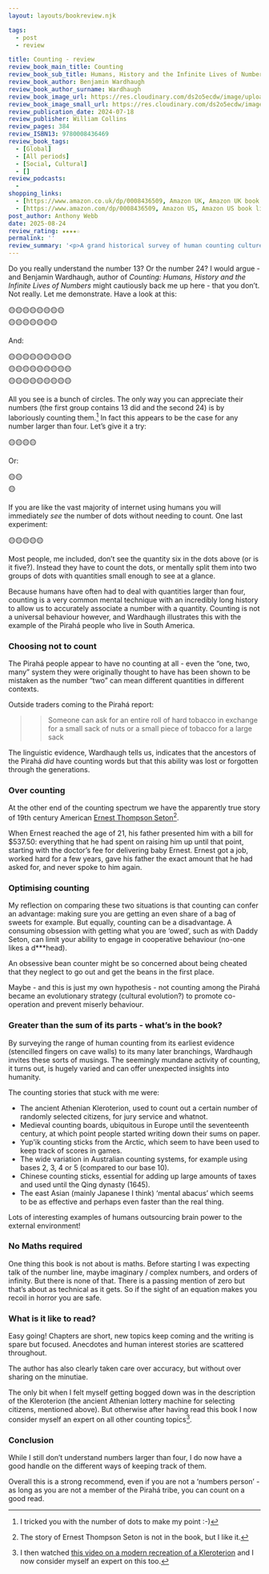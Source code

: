 ```yaml
---
layout: layouts/bookreview.njk

tags:
  - post
  - review

title: Counting - review
review_book_main_title: Counting
review_book_sub_title: Humans, History and the Infinite Lives of Numbers
review_book_author: Benjamin Wardhaugh
review_book_author_surname: Wardhaugh
review_book_image_url: https://res.cloudinary.com/ds2o5ecdw/image/upload/acovers/0008436509.02._SCL_.jpg
review_book_image_small_url: https://res.cloudinary.com/ds2o5ecdw/image/upload/acovers/0008436509.02._SCM_.jpg
review_publication_date: 2024-07-18
review_publisher: William Collins
review_pages: 384
review_ISBN13: 9780008436469
review_book_tags:
  - [Global]
  - [All periods]
  - [Social, Cultural]
  - []
review_podcasts:
  - 
shopping_links:
  - [https://www.amazon.co.uk/dp/0008436509, Amazon UK, Amazon UK book link]
  - [https://www.amazon.com/dp/0008436509, Amazon US, Amazon US book link]
post_author: Anthony Webb
date: 2025-08-24
review_rating: ★★★★☆
permalink: ''
review_summary: '<p>A grand historical survey of human counting cultures and techniques, through time and across the globe.</p><p>I can happily recommend this book - even if you are not a ‘numbers person’ you can count on a good read.</p>'
---
```

Do you really understand the number 13? Or the number 24? I would argue - and Benjamin Wardhaugh, author of _Counting: Humans, History and the Infinite Lives of Numbers_ might cautiously back me up here - that you don’t. Not really. Let me demonstrate. Have a look at this:

🟡🟡🟡🟡🟡🟡🟡🟡  
🟡🟡🟡🟡🟡🟡🟡

And: 

🟡🟡🟡🟡🟡🟡🟡🟡🟡  
🟡🟡🟡🟡🟡🟡🟡🟡🟡  
🟡🟡🟡🟡🟡🟡🟡🟡🟡

All you see is a bunch of circles. The only way you can appreciate their numbers (the first group contains 13 did and the second 24) is by laboriously counting them.[^1] In fact this appears to be the case for any number larger than four. Let’s give it a try: 

🟡🟡🟡🟡

Or:

🟡🟡  
🟡

If you are like the vast majority of internet using humans you will immediately _see_ the number of dots without needing to count. One last experiment:

🟡🟡🟡🟡🟡

Most people, me included, don’t see the quantity six in the dots above (or is it five?). Instead they have to count the dots, or mentally split them into two groups of dots with quantities small enough to see at a glance.

Because humans have often had to deal with quantities larger than four, counting is a very common mental technique with an incredibly long history to allow us to accurately associate a number with a quantity. Counting is not a universal behaviour however, and Wardhaugh illustrates this with the example of the Pirahá people who live in South America.

### Choosing not to count

The Pirahá people appear to have no counting at all - even the “one, two, many” system they were originally thought to have has been shown to be mistaken as the number “two” can mean different quantities in different contexts.

Outside traders coming to the Pirahá report:

>> Someone can ask for an entire roll of hard tobacco in exchange for a small sack of nuts or a small piece of tobacco for a large sack

The linguistic evidence, Wardhaugh tells us, indicates that the ancestors of the Pirahá _did_ have counting words but that this ability was lost or forgotten through the generations.

### Over counting

At the other end of the counting spectrum we have the apparently true story of 19th century American [Ernest Thompson Seton](https://en.wikipedia.org/wiki/Ernest_Thompson_Seton)[^2].

When Ernest reached the age of 21, his father presented him with a bill for $537.50: everything that he had spent on raising him up until that point, starting with the doctor’s fee for delivering baby Ernest. Ernest got a job, worked hard for a few years, gave his father the exact amount that he had asked for, and never spoke to him again.

### Optimising counting

My reflection on comparing these two situations is that counting can confer an advantage: making sure you are getting an even share of a bag of sweets for example. But equally, counting can be a disadvantage. A consuming obsession with getting what you are ‘owed’, such as with Daddy Seton, can limit your ability to engage in cooperative behaviour (no-one likes a d***head).

An obsessive bean counter might be so concerned about being cheated that they neglect to go out and get the beans in the first place. 

Maybe - and this is just my own hypothesis - not counting among the Pirahá became an evolutionary strategy (cultural evolution?) to promote co-operation and prevent miserly behaviour.

### Greater than the sum of its parts - what’s in the book?

By surveying the range of human counting from its earliest evidence (stencilled fingers on cave walls) to its many later branchings, Wardhaugh invites these sorts of musings. The seemingly mundane activity of counting, it turns out, is hugely varied and can offer unexpected insights into humanity.

The counting stories that stuck with me were:

- The ancient Athenian Kleroterion, used to count out a certain number of randomly selected citizens, for jury service and whatnot.
- Medieval counting boards, ubiquitous in Europe until the seventeenth century, at which point people started writing down their sums on paper.
- Yup'ik counting sticks from the Arctic, which seem to have been used to keep track of scores in games.
- The wide variation in Australian counting systems, for example using bases 2, 3, 4 or 5 (compared to our base 10).
- Chinese counting sticks, essential for adding up large amounts of taxes and used until the Qing dynasty (1645).
- The east Asian (mainly Japanese I think) ‘mental abacus’ which seems to be as effective and perhaps even faster than the real thing.

Lots of interesting examples of humans outsourcing brain power to the external environment!

### No Maths required

One thing this book is not about is maths. Before starting I was expecting talk of the number line, maybe imaginary / complex numbers, and orders of infinity. But there is none of that. There is a passing mention of zero but that’s about as technical as it gets. So if the sight of an equation makes you recoil in horror you are safe.

### What is it like to read? 

Easy going! Chapters are short, new topics keep coming and the writing is spare but focused. Anecdotes and human interest stories are scattered throughout.

The author has also clearly taken care over accuracy, but without over sharing on the minutiae.

The only bit when I felt myself getting bogged down was in the description of the Kleroterion (the ancient Athenian lottery machine for selecting citizens, mentioned above). But otherwise after having read this book I now consider myself an expert on all other counting topics[^3]. 

### Conclusion 

While I still don’t understand numbers larger than four, I do now have a good handle on the different ways of keeping track of them. 

Overall this is a strong recommend, even if you are not a ‘numbers person’ - as long as you are not a member of the Pirahá tribe, you can count on a good read.


[^1]: I tricked you with the number of dots to make my point :-)

[^2]: The story of Ernest Thompson Seton is not in the book, but I like it.

[^3]: I then watched [this video on a modern recreation of a Kleroterion](https://news.cnrs.fr/videos/the-machine-that-selected-the-citizens-of-athens) and I now consider myself an expert on this too.
